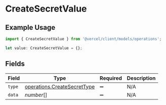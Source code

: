# CreateSecretValue

## Example Usage

```typescript
import { CreateSecretValue } from '@vercel/client/models/operations';

let value: CreateSecretValue = {};
```

## Fields

| Field  | Type                                                                       | Required           | Description |
| ------ | -------------------------------------------------------------------------- | ------------------ | ----------- |
| `type` | [operations.CreateSecretType](../../models/operations/createsecrettype.md) | :heavy_minus_sign: | N/A         |
| `data` | _number_[]                                                                 | :heavy_minus_sign: | N/A         |
